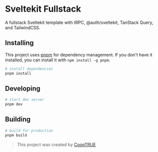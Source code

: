 # Sveltekit Fullstack

A fullstack Sveltekit template with tRPC, @auth/sveltekit, TanStack Query, and TailwindCSS.

## Installing

This project uses [pnpm](https://pnpm.io/) for dependency management. If you don't have it installed, you can install it with `npm install -g pnpm`.

```bash
# install dependencies
pnpm install
```

## Developing

```bash
# start dev server
pnpm dev
```

## Building

```bash
# build for production
pnpm build
```

> This project was created by [CoopTRUE](https://github.com/CoopTRUE)
